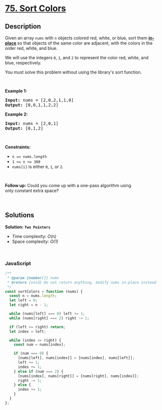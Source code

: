 # [75. Sort Colors](https://leetcode.com/problems/sort-colors)

## Description

<div class="elfjS" data-track-load="description_content"><p>Given an array <code>nums</code> with <code>n</code> objects colored red, white, or blue, sort them <strong><a href="https://en.wikipedia.org/wiki/In-place_algorithm" target="_blank">in-place</a> </strong>so that objects of the same color are adjacent, with the colors in the order red, white, and blue.</p>

<p>We will use the integers <code>0</code>, <code>1</code>, and <code>2</code> to represent the color red, white, and blue, respectively.</p>

<p>You must solve this problem without using the library's sort function.</p>

<p>&nbsp;</p>
<p><strong class="example">Example 1:</strong></p>

<pre><strong>Input:</strong> nums = [2,0,2,1,1,0]
<strong>Output:</strong> [0,0,1,1,2,2]
</pre>

<p><strong class="example">Example 2:</strong></p>

<pre><strong>Input:</strong> nums = [2,0,1]
<strong>Output:</strong> [0,1,2]
</pre>

<p>&nbsp;</p>
<p><strong>Constraints:</strong></p>

<ul>
	<li><code>n == nums.length</code></li>
	<li><code>1 &lt;= n &lt;= 300</code></li>
	<li><code>nums[i]</code> is either <code>0</code>, <code>1</code>, or <code>2</code>.</li>
</ul>

<p>&nbsp;</p>
<p><strong>Follow up:</strong>&nbsp;Could you come up with a one-pass algorithm using only&nbsp;constant extra space?</p>
</div>

<p>&nbsp;</p>

## Solutions

**Solution: `Two Pointers`**

- Time complexity: <em>O(n)</em>
- Space complexity: <em>O(1)</em>

<p>&nbsp;</p>

### **JavaScript**

```js
/**
 * @param {number[]} nums
 * @return {void} Do not return anything, modify nums in-place instead.
 */
const sortColors = function (nums) {
  const n = nums.length;
  let left = 0;
  let right = n - 1;

  while (nums[left] === 0) left += 1;
  while (nums[right] === 2) right -= 1;

  if (left >= right) return;
  let index = left;

  while (index <= right) {
    const num = nums[index];

    if (num === 0) {
      [nums[left], nums[index]] = [nums[index], nums[left]];
      left += 1;
      index += 1;
    } else if (num === 2) {
      [nums[index], nums[right]] = [nums[right], nums[index]];
      right -= 1;
    } else {
      index += 1;
    }
  }
};
```
